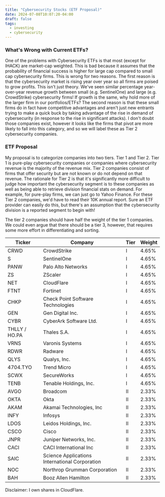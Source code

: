 ```yaml
---
title: "Cybersecurity Stocks (ETF Proposal)"
date: 2024-07-08T10:07:20-04:00
draft: false
tags:
  - investing
  - cybersecurity
---
```


### What's Wrong with Current ETFs?

One of the problems with Cybersecurity ETFs is that most (except for IHACK) are market-cap weighted. This is bad because it assumes that the probability of financial success is higher for large cap compared to small cap cybersecurity firms. This is wrong for two reasons. The first reason is that the cybersecurity market is rising year over year so all firms are poised to grow profits. This isn't just theory. We've seen similar percentage year-over-year revenue growth between small (e.g. SentinelOne) and large (e.g. CrowdStrike) cybersecurity firms! If growth is the same, why hold more of the larger firm in our portfolios/ETFs? The second reason is that these small firms do in fact have competitive advantages and aren't just new entrants trying to make a quick buck by taking advantage of the rise in demand of cybersecurity (in response to the rise in significant attacks). I don't doubt those companies exist, however it looks like the firms that pivot are more likely to fall into this category, and so we will label these as Tier 2 cybersecurity companies.

### ETF Proposal

My proposal is to categorize companies into two tiers. Tier 1 and Tier 2. Tier 1 is pure-play cybersecurity companies or companies where cybersecurity revenue is the majority of the revenue mix. Tier 2 companies consist of firms that offer security but are not known or do not depend on that revenue. The rationale for Tier 2 is that it's significantly more difficult to judge how important the cybersecurity segment is to these companies as well as being able to retrieve division financial stats on demand. For example, for pure-play firms, we can just go to Yahoo Finance. For these Tier 2 companies, we'd have to read their 10K annual report. Sure an ETF provider can easily do this, but there's an assumption that the cybersecurity division is a reported segment to begin with!

The tier 2 companies should have half the weight of the tier 1 companies. We could even argue that there should be a tier 3, however, that requires some more effort in differentiating and sorting.

Ticker | Company | Tier | Weight
--- | --- | --- | ---
CRWD | CrowdStrike | I | 4.65%
S | SentinelOne | I | 4.65%
PANW | Palo Alto Networks | I | 4.65%
ZS | ZScaler | I | 4.65%
NET | CloudFlare | I | 4.65%
FTNT | Fortinet | I | 4.65%
CHKP | Check Point Software Technologies | I | 4.65%
GEN | Gen Digital Inc. | I | 4.65%
CYBR | CyberArk Software Ltd. | I | 4.65%
THLLY / HO.PA | Thales S.A. | I | 4.65%
VRNS | Varonis Systems | I | 4.65%
RDWR | Radware | I | 4.65%
QLYS | Qualys, Inc. | I | 4.65%
4704.TYO | Trend Micro | I | 4.65%
SCWX | SecureWorks | I | 4.65%
TENB | Tenable Holdings, Inc. | I | 4.65%
AVGO | Broadcom | II | 2.33%
OKTA | Okta | II | 2.33%
AKAM | Akamai Technologies, Inc | II | 2.33%
INFY | Infosys | II | 2.33%
LDOS | Leidos Holdings, Inc. | II | 2.33%
CSCO | Cisco | II | 2.33%
JNPR | Juniper Networks, Inc. | II | 2.33%
CACI | CACI International Inc | II | 2.33%
SAIC | Science Applications International Corporation | II | 2.33%
NOC | Northrop Grumman Corporation | II | 2.33%
BAH | Booz Allen Hamilton | II | 2.33%

Disclaimer: I own shares in CloudFlare.
